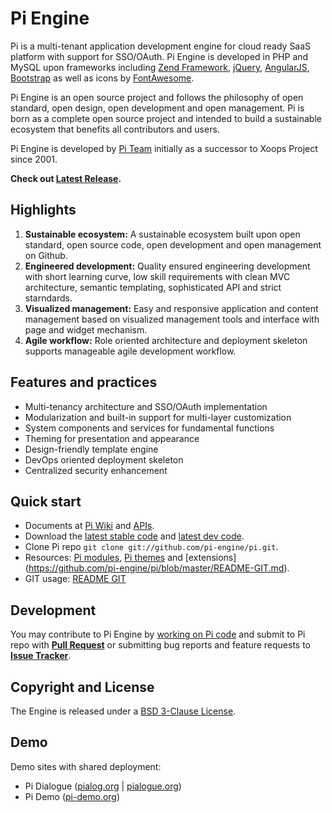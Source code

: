 Pi Engine
=================

Pi is a multi-tenant application development engine for cloud ready SaaS platform with support for SSO/OAuth.
Pi Engine is developed in PHP and MySQL upon frameworks including [Zend Framework](https://github.com/zendframework/zf2), [jQuery](https://github.com/jquery/jquery), [AngularJS](https://github.com/angular/angular.js), [Bootstrap](https://github.com/twbs/bootstrap) as well as icons by [FontAwesome](http://fortawesome.github.io/Font-Awesome/icons/).

Pi Engine is an open source project and follows the philosophy of open standard, open design, open development and open management. Pi is born as a complete open source project and intended to build a sustainable ecosystem that benefits all contributors and users.

Pi Engine is developed by [Pi Team](https://github.com/pi-engine/pi/wiki/Pi-Team) initially as a successor to Xoops Project since 2001.

**Check out [Latest Release](https://github.com/pi-engine/pi/blob/master/doc/releasenotes.md).**


Highlights
-------------
1. **Sustainable ecosystem:** A sustainable ecosystem built upon open standard, open source code, open development and open management on Github.
2. **Engineered development:** Quality ensured engineering development with short learning curve, low skill requirements with clean MVC architecture, semantic templating, sophisticated API and strict starndards.
3. **Visualized management:** Easy and responsive application and content management based on visualized management tools and interface with page and widget mechanism.
4. **Agile workflow:** Role oriented architecture and deployment skeleton supports manageable agile development workflow.


Features and practices
----------------------
* Multi-tenancy architecture and SSO/OAuth implementation
* Modularization and built-in support for multi-layer customization
* System components and services for fundamental functions
* Theming for presentation and appearance
* Design-friendly template engine
* DevOps oriented deployment skeleton
* Centralized security enhancement


Quick start
-----------
* Documents at [Pi Wiki](https://github.com/pi-engine/pi/wiki) and [APIs](http://api.pialog.org).
* Download the [latest stable code](https://github.com/pi-engine/pi/zipball/master) and [latest dev code](https://github.com/pi-engine/pi/zipball/develop).
* Clone Pi repo `git clone git://github.com/pi-engine/pi.git`.
* Resources: [Pi modules](https://github.com/pi-module), [Pi themes](https://github.com/pi-theme) and [extensions] (https://github.com/pi-engine/pi/blob/master/README-GIT.md).
* GIT usage: [README GIT](README-GIT.md)


Development
----------

You may contribute to Pi Engine by [working on Pi code](https://github.com/pi-engine/pi/blob/master/README-GIT.md) and submit to Pi repo with **[Pull Request](https://help.github.com/articles/using-pull-requests)** or submitting bug reports and feature requests to **[Issue Tracker](https://github.com/pi-engine/pi/issues)**.


Copyright and License
---------------------

The Engine is released under a [BSD 3-Clause License](https://pialog.org/license.txt).


Demo
-----
Demo sites with shared deployment: 
* Pi Dialogue ([pialog.org](http://pialog.org) | [pialogue.org](http://pialogue.org))
* Pi Demo ([pi-demo.org](http://pi-demo.org))
